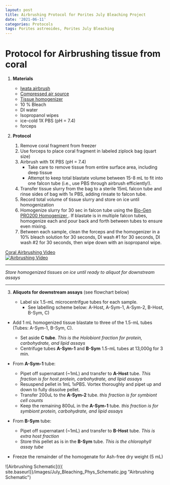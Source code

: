 ```yaml
---
layout: post
title: Airbrushing Protocol for Porites July Bleaching Project
date: '2021-06-11'
categories: Protocols
tags: Porites astreoides, Porites July Bleaching
---
```


# Protocol for Airbrushing tissue from coral

1. <a name="Materials"></a> **Materials**
    - 	[Iwata airbrush](https://www.amazon.com/Iwata-Medea-Eclipse-Action-ECL-2000/dp/B000R3C3SM/ref=sxts_b2b_sx_reorder?crid=2TKH5LNCIVIKE&cv_ct_cx=iwata+airbrush&keywords=iwata+airbrush&pd_rd_i=B000R3C3SM&pd_rd_r=0e38e09c-5389-47ca-9134-5c4e7d5ed552&pd_rd_w=LCb6v&pd_rd_wg=2o16O&pf_rd_p=a7bfb983-e674-4caa-917b-596cc469ad1f&pf_rd_r=3E5B1CZB6TK1WATTFG6X&qid=1577948043&sprefix=iwata%2Caps%2C315)
    -  [Compressed air source](https://www.amazon.com/gp/product/B000BQPNWS/ref=ppx_yo_dt_b_search_asin_title?ie=UTF8&psc=1)
    -  [Tissue homogenizer](https://proscientific.com/hand-held-homogenizers/bio-gen-pro200-homogenizer/)
    -  10 % Bleach
    -  DI water
    -  Isopropanol wipes
    -  ice-cold 1X PBS (pH = 7.4)
    -  forceps

2. <a name="Protocol"></a> **Protocol**

	1. Remove coral fragment from freezer
	2. Use forceps to place coral fragment in labeled ziplock bag (quart size)
	3. Airbrush with 1X PBS (pH = 7.4)  
		- Take care to remove tissue from entire surface area, including deep tissue
		- Attempt to keep total blastate volume between 15-8 mL to fit into one falcon tube (i.e., use PBS through airbrush efficiently!).
	4. Transfer tissue slurry from the bag to a sterile 15mL falcon tube and rinse sides of bag with 1x PBS, adding rinsate to falcon tube.
	5. Record total volume of tissue slurry and store on ice until homogenization
	6. Homogenize slurry for 30 sec in falcon tube using the [Bio-Gen PRO200 Homogenizer ](https://proscientific.com/hand-held-homogenizers/bio-gen-pro200-homogenizer/). If blastate is in multiple falcon tubes, homogenize each and pour back and forth between tubes to ensure even mixing.
	7. Between each sample, clean the forceps and the homogenizer in a 10% bleach solution for 30 seconds, DI wash #1 for 30 seconds, DI wash #2 for 30 seconds, then wipe down with an isopropanol wipe.


[Coral Airbrushing Video](https://www.youtube.com/watch?v=tHlVRHVMQeQ)  
[![Airbrushing Video](https://img.youtube.com/vi/tHlVRHVMQeQ/default.jpg)](https://www.youtube.com/watch?v=tHlVRHVMQeQ "Airbrushing Video")

*****
*Store homogenized tissues on ice until ready to aliquot for downstream assays*
*****

3. **Aliquots for downstream assays** (see flowchart below)

	- Label six 1.5-mL microcentrifgue tubes for each sample.
      - See labelling scheme below: A-Host, A-Sym-1, A-Sym-2, B-Host, B-Sym, C)

  - Add 1 mL homogenized tissue blastate to three of the 1.5-mL tubes (Tubes: A-Sym-1, B-Sym, C).
      - Set aside  **C tube**. *This is the Holobiont fraction for protein, carbohydrate, and lipid assays*
  	   - Centrifuge tubes **A-Sym-1** and **B-Sym** 1.5-mL tubes at 13,000g for 3 min.

  - From **A-Sym-1** tube:
      - Pipet off supernatant (~1mL) and transfer to **A-Host** tube. *This fraction is for host protein, carbohydrate, and lipid assays*
      - Resuspend pellet in 1mL 1xPBS. Vortex thoroughly and pipet up and down to fully dissolve pellet.
      - Transfer 200uL to the **A-Sym-2** tube. *this fraction is for symbiont cell counts*
      - Keep the remaining 800uL in the **A-Sym-1** tube. *this fraction is for symbiont protein, carbohydrate, and lipid assays*

  - From **B-Sym** tube:
      - Pipet off supernatant (~1mL) and transfer to **B-Host** tube. *This is extra host fraction*
      - Store this pellet as is in the **B-Sym** tube. *This is the chlorophyll assay tube*

  - Freeze the remainder of the homogenate for Ash-free dry weight (5 mL)

![Airbrushing Schematic]({{ site.baseurl}}/images/July_Bleaching_Phys_Schematic.jpg "Airbrushing Schematic")
